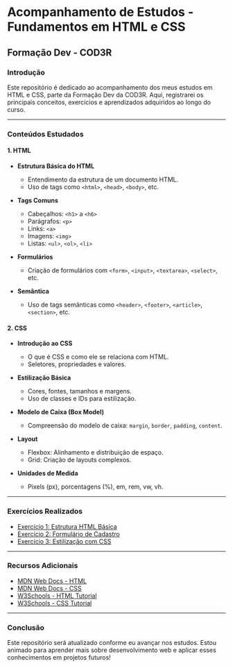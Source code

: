 # Acompanhamento de Estudos - Fundamentos em HTML e CSS

## Formação Dev - COD3R

### Introdução
Este repositório é dedicado ao acompanhamento dos meus estudos em HTML e CSS, parte da Formação Dev da COD3R. Aqui, registrarei os principais conceitos, exercícios e aprendizados adquiridos ao longo do curso.

---

### Conteúdos Estudados

#### 1. HTML
- **Estrutura Básica do HTML**
  - Entendimento da estrutura de um documento HTML.
  - Uso de tags como `<html>`, `<head>`, `<body>`, etc.

- **Tags Comuns**
  - Cabeçalhos: `<h1>` a `<h6>`
  - Parágrafos: `<p>`
  - Links: `<a>`
  - Imagens: `<img>`
  - Listas: `<ul>`, `<ol>`, `<li>`

- **Formulários**
  - Criação de formulários com `<form>`, `<input>`, `<textarea>`, `<select>`, etc.

- **Semântica**
  - Uso de tags semânticas como `<header>`, `<footer>`, `<article>`, `<section>`, etc.

#### 2. CSS
- **Introdução ao CSS**
  - O que é CSS e como ele se relaciona com HTML.
  - Seletores, propriedades e valores.

- **Estilização Básica**
  - Cores, fontes, tamanhos e margens.
  - Uso de classes e IDs para estilização.

- **Modelo de Caixa (Box Model)**
  - Compreensão do modelo de caixa: `margin`, `border`, `padding`, `content`.

- **Layout**
  - Flexbox: Alinhamento e distribuição de espaço.
  - Grid: Criação de layouts complexos.

- **Unidades de Medida**
  - Pixels (px), porcentagens (%), em, rem, vw, vh.

---

### Exercícios Realizados
- [Exercício 1: Estrutura HTML Básica](./html/primeiro.html)
- [Exercício 2: Formulário de Cadastro](./html/formulario.html)
- [Exercício 3: Estilização com CSS](./css/estilizacao.css)

---

### Recursos Adicionais
- [MDN Web Docs - HTML](https://developer.mozilla.org/pt-BR/docs/Web/HTML)
- [MDN Web Docs - CSS](https://developer.mozilla.org/pt-BR/docs/Web/CSS)
- [W3Schools - HTML Tutorial](https://www.w3schools.com/html/)
- [W3Schools - CSS Tutorial](https://www.w3schools.com/css/)

---

### Conclusão
Este repositório será atualizado conforme eu avançar nos estudos. Estou animado para aprender mais sobre desenvolvimento web e aplicar esses conhecimentos em projetos futuros!
